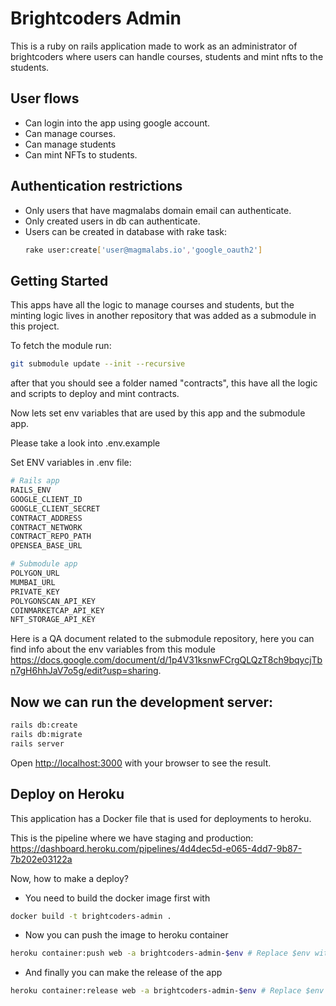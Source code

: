 # Brightcoders Admin
This is a ruby on rails application made to work as an administrator of brightcoders where users can handle courses, students and mint nfts to the students.

## User flows
- Can login into the app using google account.
- Can manage courses.
- Can manage students
- Can mint NFTs to students.

## Authentication restrictions
- Only users that have magmalabs domain email can authenticate.
- Only created users in db can authenticate.
- Users can be created in database with rake task:
    ```bash
    rake user:create['user@magmalabs.io','google_oauth2']
    ```

## Getting Started
This apps have all the logic to manage courses and students, but the minting logic lives in another repository that was added as a submodule in this project.

To fetch the module run:
```bash
git submodule update --init --recursive
```

after that you should see a folder named "contracts", this have all the logic and scripts to deploy and mint contracts.

Now lets set env variables that are used by this app and the submodule app.

Please take a look into .env.example

Set ENV variables in .env file:
```bash
# Rails app
RAILS_ENV
GOOGLE_CLIENT_ID
GOOGLE_CLIENT_SECRET
CONTRACT_ADDRESS
CONTRACT_NETWORK
CONTRACT_REPO_PATH
OPENSEA_BASE_URL

# Submodule app
POLYGON_URL
MUMBAI_URL
PRIVATE_KEY
POLYGONSCAN_API_KEY
COINMARKETCAP_API_KEY
NFT_STORAGE_API_KEY
```

Here is a QA document related to the submodule repository, here you can find info about the env variables from this module https://docs.google.com/document/d/1p4V31ksnwFCrgQLQzT8ch9bqycjTbn7gH6hhJaV7o5g/edit?usp=sharing.

## Now we can run the development server:

```bash
rails db:create
rails db:migrate
rails server
```

Open [http://localhost:3000](http://localhost:3000) with your browser to see the result.

## Deploy on Heroku
This application has a Docker file that is used for deployments to heroku.

This is the pipeline where we have staging and production: https://dashboard.heroku.com/pipelines/4d4dec5d-e065-4dd7-9b87-7b202e03122a

Now, how to make a deploy?
- You need to build the docker image first with
```bash
docker build -t brightcoders-admin .
```
- Now you can push the image to heroku container
```bash
heroku container:push web -a brightcoders-admin-$env # Replace $env with desired environment
```
- And finally you can make the release of the app
```bash
heroku container:release web -a brightcoders-admin-$env # Replace $env with desired environment
```

